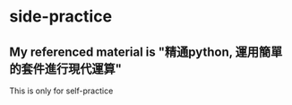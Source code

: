 # side-practice

My referenced material is "精通python, 運用簡單的套件進行現代運算" <br>
----------------------------------------------------------------------
This is only for self-practice
